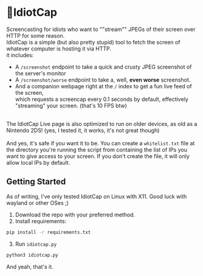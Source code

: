 # 🧢IdiotCap
Screencasting for idiots who want to ""stream"" JPEGs of their screen over HTTP for some reason. <br>
IdiotCap is a simple (but also pretty stupid) tool to fetch the screen of whatever computer is hosting it via HTTP.<br>
it includes:
- A `/screenshot` endpoint to take a quick and crusty JPEG screenshot of the server's monitor
- A `/screenshot/worse` endpoint to take a, well, **even worse** screenshot.
- And a companion webpage right at the `/` index to get a fun live feed of the screen, <br>which requests a screencap every 0.1 seconds by default, effectively "streaming" your screen. (that's 10 FPS btw)

<br>The IdiotCap Live page is also optimized to run on older devices, as old as a Nintendo 2DS! (yes, I tested it, it works, it's not great though)<br><br>
And yes, it's safe if you want it to be. You can create a `whitelist.txt` file at the directory you're running the script from containing the list of IPs you want to give access to your screen.
If you don't create the file, it will only allow local IPs by default.

## Getting Started
As of writing, I've only tested IdiotCap on Linux with X11. Good luck with wayland or other OSes ;)
1. Download the repo with your preferred method.
2. Install requirements:
```bash
pip install -r requirements.txt
```
3. Run `idiotcap.py`
```bash
python3 idiotcap.py
```
And yeah, that's it.
